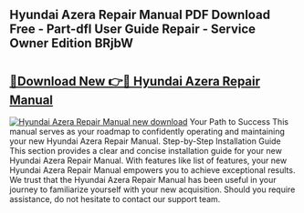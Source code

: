 ## Hyundai Azera Repair Manual PDF Download Free - Part-dfl User Guide Repair - Service Owner Edition BRjbW

# <h2><a href="http://bc24579.oget.top/?id=Hyundai+Azera+Repair+Manual">🔗Download New 👉🔴 Hyundai Azera Repair Manual</a></h2>

[![Hyundai Azera Repair Manual new download](https://i.imgur.com/5g1atiW.png)](http://bc24579.oget.top/?id=Hyundai+Azera+Repair+Manual)
Your Path to Success This manual serves as your roadmap to confidently operating and maintaining your new Hyundai Azera Repair Manual. Step-by-Step Installation Guide This section provides a clear and concise installation guide for your new Hyundai Azera Repair Manual. With features like list of features, your new Hyundai Azera Repair Manual empowers you to achieve exceptional results. We trust that the Hyundai Azera Repair Manual has been useful in your journey to familiarize yourself with your new acquisition. Should you require assistance, do not hesitate to contact our support team.
